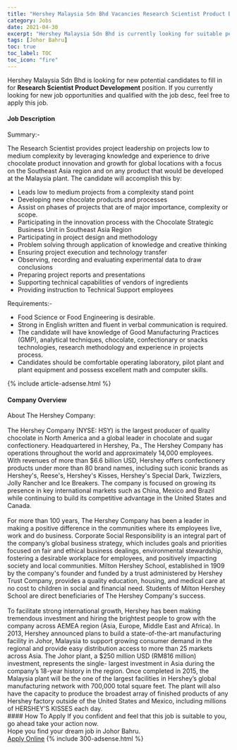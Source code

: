 ```yaml
---
title: "Hershey Malaysia Sdn Bhd Vacancies Research Scientist Product Development" 
category: Jobs 
date: 2021-04-30 
excerpt: "Hershey Malaysia Sdn Bhd is currently looking for suitable person to fill in the Research Scientist Product Development which based in Johor Bahru" 
tags: [Johor Bahru] 
toc: true 
toc_label: TOC 
toc_icon: "fire" 
--- 
```


<p>Hershey Malaysia Sdn Bhd is looking for new potential candidates to fill in for <b>Research Scientist Product Development</b> position. If you currently looking for new job opportunities and qualified with the job desc, feel free to apply this job.
</p><div><div><h4>Job Description</h4></div><div><div><span><div><p>Summary:-</p><p>The Research Scientist provides project leadership on projects low to medium complexity by leveraging knowledge and experience to drive chocolate product innovation and growth for global locations with a focus on the Southeast Asia region and on any product that would be developed at the Malaysia plant. The candidate will accomplish this by:</p><ul><li>Leads low to medium projects from a complexity stand point</li><li>Developing new chocolate products and processes</li><li>Assist on phases of projects that are of major importance, complexity or scope.</li><li>Participating in the innovation process with the Chocolate Strategic Business Unit in Southeast Asia Region</li><li>Participating in project design and methodology</li><li>Problem solving through application of knowledge and creative thinking</li><li>Ensuring project execution and technology transfer</li><li>Observing, recording and evaluating experimental data to draw conclusions</li><li>Preparing project reports and presentations</li><li>Supporting technical capabilities of vendors of ingredients</li><li>Providing instruction to Technical Support employees</li></ul><p>Requirements:-</p><ul><li>Food Science or Food Engineering is desirable.</li><li>Strong in English written and fluent in verbal communication is required.</li><li>The candidate will have knowledge of Good Manufacturing Practices (GMP), analytical techniques, chocolate, confectionary or snacks technologies, research methodology and experience in projects process.</li><li>Candidates should be comfortable operating laboratory, pilot plant and plant equipment and possess excellent math and computer skills.</li></ul></div></span></div></div></div> 
{% include article-adsense.html %} 
<div><div><h4>Company Overview</h4></div><div><div><span><div><div>About The Hershey Company:<br>
<br>
The Hershey Company (NYSE: HSY) is the largest producer of quality chocolate in North America and a global leader in chocolate and sugar confectionery. Headquartered in Hershey, Pa., The Hershey Company has operations throughout the world and approximately 14,000 employees.<br>
With revenues of more than $6.6 billion USD, Hershey offers confectionery products under more than 80 brand names, including such iconic brands as Hershey's, Reese's, Hershey's Kisses, Hershey's Special Dark, Twizzlers, Jolly Rancher and Ice Breakers. The company is focused on growing its presence in key international markets such as China, Mexico and Brazil while continuing to build its competitive advantage in the United States and Canada.<br>
&#160;</div>
<div>For more than 100 years, The Hershey Company has been a leader in making a positive difference in the communities where its employees live, work and do business. Corporate Social Responsibility is an integral part of the company&#8217;s global business strategy, which includes goals and priorities focused on fair and ethical business dealings, environmental stewardship, fostering a desirable workplace for employees, and positively impacting society and local communities. Milton Hershey School, established in 1909 by the company's founder and funded by a trust administered by Hershey Trust Company, provides a quality education, housing, and medical care at no cost to children in social and financial need. Students of Milton Hershey School are direct beneficiaries of The Hershey Company's success.<br>
<br>
To facilitate strong international growth, Hershey has been making tremendous investment and hiring the brightest people to grow with the company across AEMEA region (Asia, Europe, Middle East and Africa). In 2013, Hershey announced plans to build a state-of-the-art manufacturing facility in Johor, Malaysia to support growing consumer demand in the regional and provide easy distribution access to more than 25 markets across Asia. The Johor plant, a $250 million USD (RM816 million) investment, represents the single- largest investment in Asia during the company&#8217;s 18-year history in the region. Once completed in 2015, the Malaysia plant will be the one of the largest facilities in Hershey&#8217;s global manufacturing network with 700,000 total square feet. The plant will also have the capacity to produce the broadest array of finished products of any Hershey factory outside of the United States and Mexico, including millions of HERSHEY&#8217;S KISSES each day.</div></div></span></div></div></div> 
#### How To Apply 
If you confident and feel that this job is suitable to you, go ahead take your action now. <br/> 
Hope you find your dream job in Johor Bahru. <br/> 
<a href="https://www.jobstreet.com.my/en/job/research-scientist-product-development-4553964?jobId=jobstreet-my-job-4553964&" class="btn btn--info" target="_blank" rel="nofollow noopenner">Apply Online</a> 
{% include 300-adsense.html %} 
